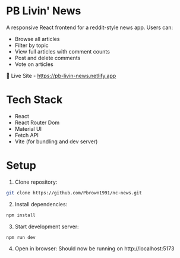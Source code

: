 # PB Livin' News

A responsive React frontend for a reddit-style news app. Users can:

- Browse all articles
- Filter by topic
- View full articles with comment counts
- Post and delete comments
- Vote on articles

🔵 Live Site - https://pb-livin-news.netlify.app

# Tech Stack

- React
- React Router Dom
- Material UI
- Fetch API
- Vite (for bundling and dev server)

# Setup

1. Clone repository:

```bash
git clone https://github.com/Pbrown1991/nc-news.git
```

2. Install dependencies:

```bash
npm install
```

3. Start development server:

```bash
npm run dev
```

4. Open in browser: Should now be running on http://localhost:5173
